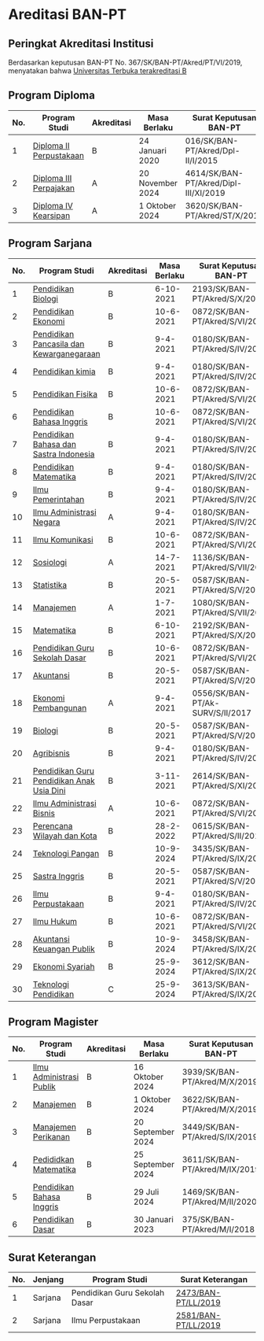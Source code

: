 # Areditasi BAN-PT

## Peringkat Akreditasi Institusi

Berdasarkan keputusan BAN-PT No. 367/SK/BAN-PT/Akred/PT/VI/2019, menyatakan bahwa [Universitas Terbuka terakreditasi B](https://www.ut.ac.id/sites/all/files/images/akreditasi/2019/Sertifikat_BAN_PT_untuk_APT_UT_18_Juni_2019.pdf)

## Program Diploma

| No. | Program Studi                                                                                                                                                                                                     | Akreditasi | Masa Berlaku     | Surat Keputusan BAN-PT                |
| --- | ----------------------------------------------------------------------------------------------------------------------------------------------------------------------------------------------------------------- | ---------- | ---------------- | ------------------------------------- |
| 1   | [Diploma II Perpustakaan](https://www.ut.ac.id/sites/all/files/images/akreditasi/Sertifikat_Akreditasi_Diploma_Dua_Perpustakaan_UT_B_24012020.png "Sertifikat Akreditasi Diploma Dua Perpustakaan UT B 24012020") | B          | 24 Januari 2020  | 016/SK/BAN-PT/Akred/Dpl-II/I/2015     |
| 2   | [Diploma III Perpajakan](https://www.ut.ac.id/sites/all/files/images/akreditasi/2019/Sertifikat_Akreditasi_Perpajakan_DIII_UT_20_Nov_2019.pdf "Sertifikat Akreditasi Diploma 3 Perpajakan UT")                    | A          | 20 November 2024 | 4614/SK/BAN-PT/Akred/Dipl-III/XI/2019 |
| 3   | [Diploma IV Kearsipan](https://www.ut.ac.id/sites/all/files/images/akreditasi/2019/Sertifikat_Akreditasi_Kearsipan_UT_1_Okt_2019.pdf "Sertifikat Akreditasi Diploma Empat Kearsipan UT A 20192024")               | A          | 1 Oktober 2024   | 3620/SK/BAN-PT/Akred/ST/X/2019        |

## Program Sarjana

| No. | Program Studi                                                                                                                                                                                                                                                         | Akreditasi | Masa Berlaku | Surat Keputusan BAN-PT           |
| --- | --------------------------------------------------------------------------------------------------------------------------------------------------------------------------------------------------------------------------------------------------------------------- | ---------- | ------------ | -------------------------------- |
| 1   | [Pendidikan Biologi](https://www.ut.ac.id/sites/all/files/images/akreditasi/Sertifikat_Akreditasi_Pendidikan_Biologi_UT_B_06102021.png "Sertifikat Akreditasi Pendidikan Biologi UT B 06102021")                                                                      | B          | 6-10-2021    | 2193/SK/BAN-PT/Akred/S/X/2016    |
| 2   | [Pendidikan Ekonomi](https://www.ut.ac.id/sites/all/files/images/akreditasi/Sertifikat_Akreditasi_Pendidikan_Ekonomi_UT_B_10062021.png "Sertifikat Akreditasi Pendidikan Ekonomi UT B 10062021")                                                                      | B          | 10-6-2021    | 0872/SK/BAN-PT/Akred/S/VI/2016   |
| 3   | [Pendidikan Pancasila dan Kewarganegaraan](https://www.ut.ac.id/sites/all/files/images/akreditasi/Sertifikat_Akreditasi_Pendidikan_Pancasila_dan_Kewarganegaraan_UT_B_09042021.png "Sertifikat Akreditasi Pendidikan Pancasila dan Kewarganegaraan UT B 09042021")    | B          | 9-4-2021     | 0180/SK/BAN-PT/Akred/S/IV/2016   |
| 4   | [Pendidikan kimia](https://www.ut.ac.id/sites/all/files/images/akreditasi/Sertifikat_Akreditasi_Pendidikan_Kimia_UT_B_09042021.png "Sertifikat Akreditasi Pendidikan Kimia UT B 09042021")                                                                            | B          | 9-4-2021     | 0180/SK/BAN-PT/Akred/S/IV/2016   |
| 5   | [Pendidikan Fisika](https://www.ut.ac.id/sites/all/files/images/akreditasi/Sertifikat_Akreditasi_Pendidikan_Fisika_UT_B_10062021.png "Sertifikat Akreditasi Pendidikan Fisika UT B 10062021")                                                                         | B          | 10-6-2021    | 0872/SK/BAN-PT/Akred/S/VI/2016   |
| 6   | [Pendidikan Bahasa Inggris](https://www.ut.ac.id/sites/all/files/images/akreditasi/Sertifikat_Akreditasi_Pendidikan_Bahasa_Inggris_UT_B_10062021.png "Sertifikat Akreditasi Pendidikan Bahasa Inggris UT B 10062021")                                                 | B          | 10-6-2021    | 0872/SK/BAN-PT/Akred/S/VI/2016   |
| 7   | [Pendidikan Bahasa dan Sastra Indonesia](https://www.ut.ac.id/sites/all/files/images/akreditasi/Sertifikat_Akreditasi_Pendidikan_Bahasa_dan_Sastra_Indonesia_UT_B_09042021.png "Sertifikat Akreditasi Pendidikan Bahasa dan Sastra Indonesia UT B 09042021")          | B          | 9-4-2021     | 0180/SK/BAN-PT/Akred/S/IV/2016   |
| 8   | [Pendidikan Matematika](https://www.ut.ac.id/sites/all/files/images/akreditasi/Sertifikat_Akreditasi_Pendidikan_Matematika_UT_B_09042021.png "Sertifikat Akreditasi Pendidikan Matematika UT B 09042021")                                                             | B          | 9-4-2021     | 0180/SK/BAN-PT/Akred/S/IV/2016   |
| 9   | [Ilmu Pemerintahan](https://www.ut.ac.id/sites/all/files/images/akreditasi/Sertifikat_Akreditasi_Ilmu_Pemerintahan_UT_B_09042021.png "Sertifikat Akreditasi Ilmu Pemerintahan UT B 09042021")                                                                         | B          | 9-4-2021     | 0180/SK/BAN-PT/Akred/S/IV/2016   |
| 10  | [Ilmu Administrasi Negara](https://www.ut.ac.id/sites/all/files/images/akreditasi/Sertifikat_Akreditasi_Ilmu_Administrasi_Negara_UT_A_09042021.png "Sertifikat Akreditasi Ilmu Administrasi Negara UT A 09042021")                                                    | A          | 9-4-2021     | 0180/SK/BAN-PT/Akred/S/IV/2016   |
| 11  | [Ilmu Komunikasi](https://www.ut.ac.id/sites/all/files/images/akreditasi/Sertifikat_Akreditasi_Ilmu_Komunikasi_UT_B_10062021.png "Sertifikat Akreditasi Ilmu Komunikasi UT B 10062021")                                                                               | B          | 10-6-2021    | 0872/SK/BAN-PT/Akred/S/VI/2016   |
| 12  | [Sosiologi](https://www.ut.ac.id/sites/all/files/images/akreditasi/Sertifikat_Akreditasi_Sosiologi_UT_A_14072021.png "Sertifikat Akreditasi Sosiologi UT A 14072021")                                                                                                 | A          | 14-7-2021    | 1136/SK/BAN-PT/Akred/S/VII/2016  |
| 13  | [Statistika](https://www.ut.ac.id/sites/all/files/images/akreditasi/Sertifikat_Akreditasi_Statistika_UT_B_20052021.png "Sertifikat Akreditasi Statistika UT B 20052021")                                                                                              | B          | 20-5-2021    | 0587/SK/BAN-PT/Akred/S/V/2016    |
| 14  | [Manajemen](https://www.ut.ac.id/sites/all/files/images/akreditasi/Sertifikat_Akreditasi_Manajemen_UT_A_01072021.png "Sertifikat Akreditasi Manajemen UT A 01072021")                                                                                                 | A          | 1-7-2021     | 1080/SK/BAN-PT/Akred/S/VII/2016  |
| 15  | [Matematika](https://www.ut.ac.id/sites/all/files/images/akreditasi/Sertifikat_Akreditasi_Matematika_UT_B_06102021.png "Sertifikat Akreditasi Matematika UT B 06102021")                                                                                              | B          | 6-10-2021    | 2192/SK/BAN-PT/Akred/S/X/2016    |
| 16  | [Pendidikan Guru Sekolah Dasar](https://www.ut.ac.id/sites/all/files/images/akreditasi/Sertifikat_Akreditasi_Pendidikan_Guru_Sekolah_Dasar_UT_B_10062021.png "Sertifikat Akreditasi Pendidikan Guru Sekolah Dasar UT B 10062021")                                     | B          | 10-6-2021    | 0872/SK/BAN-PT/Akred/S/VI/2016   |
| 17  | [Akuntansi](https://www.ut.ac.id/sites/all/files/images/akreditasi/Sertifikat_Akreditasi_Akuntansi_UT_B_20052021.png "Sertifikat Akreditasi Akuntansi UT B 20052021")                                                                                                 | B          | 20-5-2021    | 0587/SK/BAN-PT/Akred/S/V/2016    |
| 18  | [Ekonomi Pembangunan](https://www.ut.ac.id/sites/all/files/images/akreditasi/Sertifikat_Akreditasi_Ekonomi_Pembangunan_UT_A_09042021.png "Sertifikat Akreditasi Ekonomi Pembangunan UT A 09042021")                                                                   | A          | 9-4-2021     | 0556/SK/BAN-PT/Ak-SURV/S/II/2017 |
| 19  | [Biologi](https://www.ut.ac.id/sites/all/files/images/akreditasi/Sertifikat_Akreditasi_Biologi_UT_B_20052021.png "Sertifikat Akreditasi Biologi UT B 20052021")                                                                                                       | B          | 20-5-2021    | 0587/SK/BAN-PT/Akred/S/V/2016    |
| 20  | [Agribisnis](https://www.ut.ac.id/sites/all/files/images/akreditasi/Sertifikat_Akreditasi_Agribisnis_UT_B_09042021.png "Sertifikat Akreditasi Agribisnis UT B 09042021")                                                                                              | B          | 9-4-2021     | 0180/SK/BAN-PT/Akred/S/IV/2016   |
| 21  | [Pendidikan Guru Pendidikan Anak Usia Dini](https://www.ut.ac.id/sites/all/files/images/akreditasi/Sertifikat_Akreditasi_Pendidikan_Guru_Pendidikan_Anak_Usia_Dini_UT_B_03112021.png "Sertifikat Akreditasi Pendidikan Guru Pendidikan Anak Usia Dini UT B 03112021") | B          | 3-11-2021    | 2614/SK/BAN-PT/Akred/S/XI/2016   |
| 22  | [Ilmu Administrasi Bisnis](https://www.ut.ac.id/sites/all/files/images/akreditasi/Sertifikat_Akreditasi_Ilmu_Administrasi_Bisnis_UT_A_10062021.png "Sertifikat Akreditasi Ilmu Administrasi Bisnis UT A 10062021")                                                    | A          | 10-6-2021    | 0872/SK/BAN-PT/Akred/S/VI/2016   |
| 23  | [Perencana Wilayah dan Kota](https://www.ut.ac.id/sites/all/files/images/akreditasi/Sertifikat_Akreditasi_Perencanaan_Wilayah_dan_Kota_UT_B_28022021.png "Sertifikat Akreditasi Perencanaan Wilayah dan Kota UT B 28022021")                                          | B          | 28-2-2022    | 0615/SK/BAN-PT/Akred/S/II/2017   |
| 24  | [Teknologi Pangan](https://www.ut.ac.id/sites/all/files/images/2019/september/Sertifikat_Akreditasi_TEKPANG_S1_UT_10_Sept_2019.pdf "Sertifikat Akreditasi S1 Teknologi Pangan UT B 2019 2024")                                                                        | B          | 10-9-2024    | 3435/SK/BAN-PT/Akred/S/IX/2019   |
| 25  | [Sastra Inggris](https://www.ut.ac.id/sites/all/files/images/akreditasi/Sertifikat_Akreditasi_Sastra_Inggris_UT_B_20052021.png "Sertifikat Akreditasi Sastra Inggris UT B 20052021")                                                                                  | B          | 20-5-2021    | 0587/SK/BAN-PT/Akred/S/V/2016    |
| 26  | [Ilmu Perpustakaan](https://www.ut.ac.id/sites/all/files/images/akreditasi/Sertifikat_Akreditasi_Ilmu_Perpustakaan_UT_B_09042021.png "Sertifikat Akreditasi Ilmu Perpustakaan UT B 09042021")                                                                         | B          | 9-4-2021     | 0180/SK/BAN-PT/Akred/S/IV/2016   |
| 27  | [Ilmu Hukum](https://www.ut.ac.id/sites/all/files/images/akreditasi/Sertifikat_Akreditasi_Ilmu_Hukum_UT_B_10062021.png "Sertifikat Akreditasi Ilmu Hukum UT B 10062021")                                                                                              | B          | 10-6-2021    | 0872/SK/BAN-PT/Akred/S/VI/2016   |
| 28  | [Akuntansi Keuangan Publik](https://www.ut.ac.id/sites/all/files/images/2019/september/Sertifikat_Akreditasi_AKP_S1_UT_10_Sept_2019.pdf "Sertifikat Akreditasi Sarjana Akuntansi Keuangan Publik UT 2019")                                                            | B          | 10-9-2024    | 3458/SK/BAN-PT/Akred/S/IX/2019   |
| 29  | [Ekonomi Syariah](https://www.ut.ac.id/sites/all/files/images/2019/september/Sertifikat_Akreditasi_Ekonomi_Syariah_S1_UT_25_Sept_2019.pdf "Sertifikat Akreditas sarjana Ekonomi Syariah UT 2019")                                                                     | B          | 25-9-2024    | 3612/SK/BAN-PT/Akred/S/IX/2019   |
| 30  | [Teknologi Pendidikan](https://www.ut.ac.id/sites/all/files/images/2019/september/Sertifikat_Akreditasi_Teknologi_Pendidikan_S1_UT_25_Sept_2019.pdf "Sertifikat Akreditasi sarjana Teknologi Pendidikan UT 2019")                                                     | C          | 25-9-2024    | 3613/SK/BAN-PT/Akred/S/IX/2019   |

## Program Magister

| No. | Program Studi                                                                                                                                                                                                          | Akreditasi | Masa Berlaku      | Surat Keputusan BAN-PT         |
| --- | ---------------------------------------------------------------------------------------------------------------------------------------------------------------------------------------------------------------------- | ---------- | ----------------- | ------------------------------ |
| 1   | [Ilmu Administrasi Publik](https://www.ut.ac.id/sites/all/files/images/akreditasi/2019/Sertifikat_Akreditasi_MAPU_UT_S2_16_Okt_2019.pdf "Sertifikat Akreditasi S2 Magister Ilmu Administrasi Publik UT B 2019 2024")   | B          | 16 Oktober 2024   | 3939/SK/BAN-PT/Akred/M/X/2019  |
| 2   | [Manajemen](https://www.ut.ac.id/sites/all/files/images/akreditasi/2019/Sertifikat_Akreditasi_MM_S2_UT_1_Okt_2019.pdf "Sertifikat Akreditasi S2 Manajemen UT B 20192024")                                              | B          | 1 Oktober 2024    | 3622/SK/BAN-PT/Akred/M/X/2019  |
| 3   | [Manajemen Perikanan](https://www.ut.ac.id/sites/all/files/images/2019/september/Sertifikat_Akreditasi_MMPI_S2_UT_10_Sept_2019.pdf "Sertifikat Akreditasi S2 Manajemen Perikanan UT B 2019 2024")                      | B          | 20 September 2024 | 3449/SK/BAN-PT/Akred/S/IX/2019 |
| 4   | [Pedididkan Matematika](https://www.ut.ac.id/sites/all/files/images/2019/september/Sertifikat_Akreditasi_Pendidikan_Matematika_S2_UT_25_Sept_2019.pdf "Sertifikat Akreditasi S2 Pendidikan Matematika UT B 2019 2024") | B          | 25 September 2024 | 3611/SK/BAN-PT/Akred/M/IX/2019 |
| 5   | [Pendidikan Bahasa Inggris](https://www.ut.ac.id/sites/all/files/images/2020/Sertifikat_Akreditasi_S2_Pendidikan_Bahasa_Inggris_UT_B_29072024_0.pdf)                                                                   | B          | 29 Juli 2024      | 1469/SK/BAN-PT/Akred/M/II/2020 |
| 6   | [Pendidikan Dasar](https://www.ut.ac.id/sites/all/files/images/2018/Maret/Sertifikat_Akreditasi_S2_Pendidikan_Dasar_UT_B_30012023.png)                                                                                 | B          | 30 Januari 2023   | 375/SK/BAN-PT/Akred/M/I/2018   |

## Surat Keterangan

| **No.** | **Jenjang** | **Program Studi**             | **Surat Keterangan**                                                                                                                       |
| ------- | ----------- | ----------------------------- | ------------------------------------------------------------------------------------------------------------------------------------------ |
| 1       | Sarjana     | Pendidikan Guru Sekolah Dasar | [2473/BAN-PT/LL/2019](https://www.ut.ac.id/sites/all/files/images/akreditasi/2019/Surat_Keterangan_BAN_PT_Akreditasi_PGSD_UT_nov_2019.pdf) |
| 2       | Sarjana     | Ilmu Perpustakaan             | [2581/BAN-PT/LL/2019](https://www.ut.ac.id/sites/all/files/images/akreditasi/2019/2581UniversitasTerbukapdf2019120502401575531606.pdf)     |
